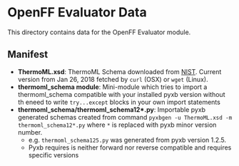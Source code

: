 # OpenFF Evaluator Data

This directory contains data for the OpenFF Evaluator module. 

## Manifest

* **ThermoML.xsd**: ThermoML Schema downloaded from [NIST](http://trc.nist.gov/ThermoML.xsd). Current version from 
  Jan 26, 2018 fetched by `curl` (OSX) or `wget` (Linux).
* **thermoml_schema module**: Mini-module which tries to import a thermoml_schema compatible with your installed 
  pyxb version without th eneed to write `try...except` blocks in your own import statements
* **thermoml_schema/thermoml_schema12\*.py**: Importable pyxb generated schemas created from command 
  `pyxbgen -u ThermoML.xsd -m thermoml_schema12*.py` where `*` is replaced with pyxb minor version number.
   * e.g. `thermoml_schema125.py` was generated from pyxb version 1.2.5.
   * Pyxb requires is neither forward nor reverse compatible and requires specific versions